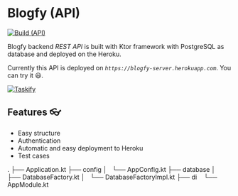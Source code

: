 # Blogfy (API)

[![Build (API)](https://github.com/Zlagi/blogfy-api/actions/workflows/run-build.yml/badge.svg)](https://github.com/Zlagi/blogfy-api/actions/workflows/run-build.yml)

Blogfy backend _REST API_ is built with Ktor framework with PostgreSQL as database and deployed on the Heroku.

Currently this API is deployed on _`https://blogfy-server.herokuapp.com`_. You can try it 😃.

[![Taskify](https://img.shields.io/badge/Taskify✅-APK-red.svg?style=for-the-badge&logo=android)](https://github.com/Zlagi/Blogfy/releases/tag/4)

## Features 👓

- Easy structure
- Authentication
- Automatic and easy deployment to Heroku
- Test cases

.
├── Application.kt
├── config
│   └── AppConfig.kt
├── database
│   ├── DatabaseFactory.kt
│   └── DatabaseFactoryImpl.kt
├── di
    └── AppModule.kt


